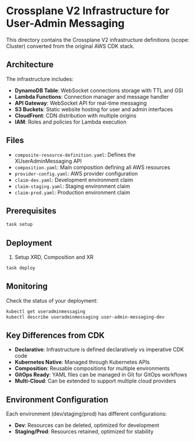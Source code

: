 # Crossplane V2 Infrastructure for User-Admin Messaging

This directory contains the Crossplane V2 infrastructure definitions (scope: Cluster) converted from the original AWS CDK stack.

## Architecture

The infrastructure includes:

- **DynamoDB Table**: WebSocket connections storage with TTL and GSI
- **Lambda Functions**: Connection manager and message handler
- **API Gateway**: WebSocket API for real-time messaging
- **S3 Buckets**: Static website hosting for user and admin interfaces
- **CloudFront**: CDN distribution with multiple origins
- **IAM**: Roles and policies for Lambda execution

## Files

- `composite-resource-definition.yaml`: Defines the XUserAdminMessaging API
- `composition.yaml`: Main composition defining all AWS resources
- `provider-config.yaml`: AWS provider configuration
- `claim-dev.yaml`: Development environment claim
- `claim-staging.yaml`: Staging environment claim
- `claim-prod.yaml`: Production environment claim

## Prerequisites

```bash
task setup
```

## Deployment

1. Setup XRD, Composition and XR
```bash
task deploy
```

## Monitoring

Check the status of your deployment:
```bash
kubectl get useradminmessaging
kubectl describe useradminmessaging user-admin-messaging-dev
```

## Key Differences from CDK

- **Declarative**: Infrastructure is defined declaratively vs imperative CDK code
- **Kubernetes Native**: Managed through Kubernetes APIs
- **Composition**: Reusable compositions for multiple environments
- **GitOps Ready**: YAML files can be managed in Git for GitOps workflows
- **Multi-Cloud**: Can be extended to support multiple cloud providers

## Environment Configuration

Each environment (dev/staging/prod) has different configurations:
- **Dev**: Resources can be deleted, optimized for development
- **Staging/Prod**: Resources retained, optimized for stability